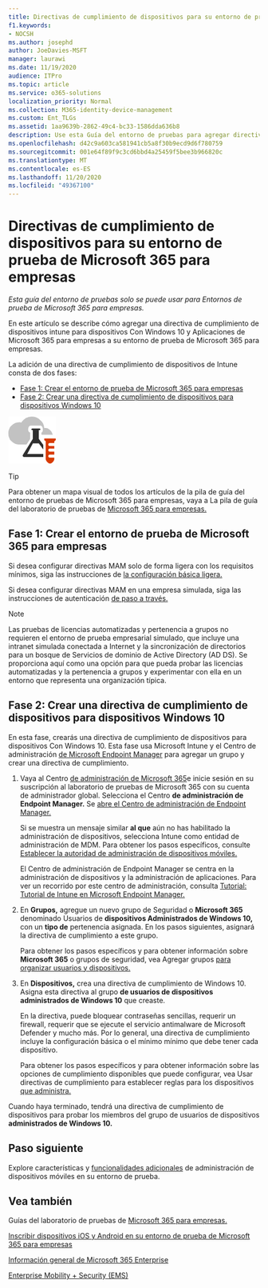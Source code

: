 ```yaml
---
title: Directivas de cumplimiento de dispositivos para su entorno de prueba de Microsoft 365 para empresas
f1.keywords:
- NOCSH
ms.author: josephd
author: JoeDavies-MSFT
manager: laurawi
ms.date: 11/19/2020
audience: ITPro
ms.topic: article
ms.service: o365-solutions
localization_priority: Normal
ms.collection: M365-identity-device-management
ms.custom: Ent_TLGs
ms.assetid: 1aa9639b-2862-49c4-bc33-1586dda636b8
description: Use esta Guía del entorno de pruebas para agregar directivas de cumplimiento de dispositivos de Intune a su entorno de prueba de Microsoft 365 para empresas.
ms.openlocfilehash: d42c9a603ca581941cb5a8f30b9ecd9d6f780759
ms.sourcegitcommit: 001e64f89f9c3cd6bbd4a25459f5bee3b966820c
ms.translationtype: MT
ms.contentlocale: es-ES
ms.lasthandoff: 11/20/2020
ms.locfileid: "49367100"
---
```

# <a name="device-compliance-policies-for-your-microsoft-365-for-enterprise-test-environment"></a>Directivas de cumplimiento de dispositivos para su entorno de prueba de Microsoft 365 para empresas

*Esta guía del entorno de pruebas solo se puede usar para Entornos de prueba de Microsoft 365 para empresas.*

En este artículo se describe cómo agregar una directiva de cumplimiento de dispositivos intune para dispositivos Con Windows 10 y Aplicaciones de Microsoft 365 para empresas a su entorno de prueba de Microsoft 365 para empresas.

La adición de una directiva de cumplimiento de dispositivos de Intune consta de dos fases:
- [Fase 1: Crear el entorno de prueba de Microsoft 365 para empresas](#phase-1-build-out-your-microsoft-365-for-enterprise-test-environment)
- [Fase 2: Crear una directiva de cumplimiento de dispositivos para dispositivos Windows 10](#phase-2-create-a-device-compliance-policy-for-windows-10-devices)

![Guías de laboratorio de pruebas para Microsoft Cloud](../media/m365-enterprise-test-lab-guides/cloud-tlg-icon.png)

> [!TIP]
> Para obtener un mapa visual de todos los artículos de la pila de guía del entorno de pruebas de Microsoft 365 para empresas, vaya a La pila de guía del laboratorio de pruebas de [Microsoft 365 para empresas.](../downloads/Microsoft365EnterpriseTLGStack.pdf)

## <a name="phase-1-build-out-your-microsoft-365-for-enterprise-test-environment"></a>Fase 1: Crear el entorno de prueba de Microsoft 365 para empresas

Si desea configurar directivas MAM solo de forma ligera con los requisitos mínimos, siga las instrucciones de [la configuración básica ligera.](lightweight-base-configuration-microsoft-365-enterprise.md)
  
Si desea configurar directivas MAM en una empresa simulada, siga las instrucciones de autenticación [de paso a través.](pass-through-auth-m365-ent-test-environment.md)
  
> [!NOTE]
> Las pruebas de licencias automatizadas y pertenencia a grupos no requieren el entorno de prueba empresarial simulado, que incluye una intranet simulada conectada a Internet y la sincronización de directorios para un bosque de Servicios de dominio de Active Directory (AD DS). Se proporciona aquí como una opción para que pueda probar las licencias automatizadas y la pertenencia a grupos y experimentar con ella en un entorno que representa una organización típica.
>  

## <a name="phase-2-create-a-device-compliance-policy-for-windows-10-devices"></a>Fase 2: Crear una directiva de cumplimiento de dispositivos para dispositivos Windows 10

En esta fase, crearás una directiva de cumplimiento de dispositivos para dispositivos Con Windows 10. Esta fase usa Microsoft Intune y el Centro de administración [de Microsoft Endpoint Manager](https://go.microsoft.com/fwlink/?linkid=2109431) para agregar un grupo y crear una directiva de cumplimiento.

1. Vaya al Centro [de administración de Microsoft 365](https://admin.microsoft.com)e inicie sesión en su suscripción al laboratorio de pruebas de Microsoft 365 con su cuenta de administrador global. Selecciona el Centro **de administración de Endpoint Manager.** Se [abre el Centro de administración de Endpoint Manager.](https://go.microsoft.com/fwlink/?linkid=2109431)

    Si se muestra un mensaje similar **al que** aún no has habilitado la administración de dispositivos, selecciona Intune como entidad de administración de MDM. Para obtener los pasos específicos, consulte [Establecer la autoridad de administración de dispositivos móviles.](/mem/intune/fundamentals/mdm-authority-set)

    El Centro de administración de Endpoint Manager se centra en la administración de dispositivos y la administración de aplicaciones. Para ver un recorrido por este centro de administración, consulta [Tutorial: Tutorial de Intune en Microsoft Endpoint Manager.](/mem/intune/fundamentals/tutorial-walkthrough-endpoint-manager)

2. En **Grupos,** agregue un nuevo grupo  de Seguridad o **Microsoft 365** denominado Usuarios de **dispositivos Administrados de Windows 10,** con un **tipo de** pertenencia asignada. En los pasos siguientes, asignará la directiva de cumplimiento a este grupo. 

    Para obtener los pasos específicos y para  obtener información sobre **Microsoft 365** o grupos de seguridad, vea Agregar grupos [para organizar usuarios y dispositivos.](/mem/intune/fundamentals/groups-add)

3. En **Dispositivos,** crea una directiva de cumplimiento de Windows 10. Asigna esta directiva al grupo **de usuarios de dispositivos administrados de Windows 10** que creaste.

    En la directiva, puede bloquear contraseñas sencillas, requerir un firewall, requerir que se ejecute el servicio antimalware de Microsoft Defender y mucho más. Por lo general, una directiva de cumplimiento incluye la configuración básica o el mínimo mínimo que debe tener cada dispositivo.

    Para obtener los pasos específicos y para obtener información sobre las opciones de cumplimiento disponibles que puede configurar, vea Usar directivas de cumplimiento para establecer reglas para los dispositivos [que administra.](/mem/intune/protect/device-compliance-get-started)

Cuando haya terminado, tendrá una directiva de cumplimiento de dispositivos para probar los miembros del grupo de usuarios de dispositivos **administrados de Windows 10.**
  
## <a name="next-step"></a>Paso siguiente

Explore características y [funcionalidades adicionales](m365-enterprise-test-lab-guides.md#mobile-device-management) de administración de dispositivos móviles en su entorno de prueba.

## <a name="see-also"></a>Vea también

Guías del laboratorio de pruebas de [Microsoft 365 para empresas.](m365-enterprise-test-lab-guides.md)
  
[Inscribir dispositivos iOS y Android en su entorno de prueba de Microsoft 365 para empresas](enroll-ios-and-android-devices-in-your-microsoft-enterprise-365-dev-test-environ.md)
  
[Información general de Microsoft 365 Enterprise](microsoft-365-overview.md)

[Enterprise Mobility + Security (EMS)](https://www.microsoft.com/cloud-platform/enterprise-mobility-security)
